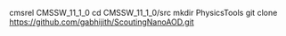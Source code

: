 cmsrel CMSSW_11_1_0
cd CMSSW_11_1_0/src
mkdir PhysicsTools
git clone https://github.com/gabhijith/ScoutingNanoAOD.git